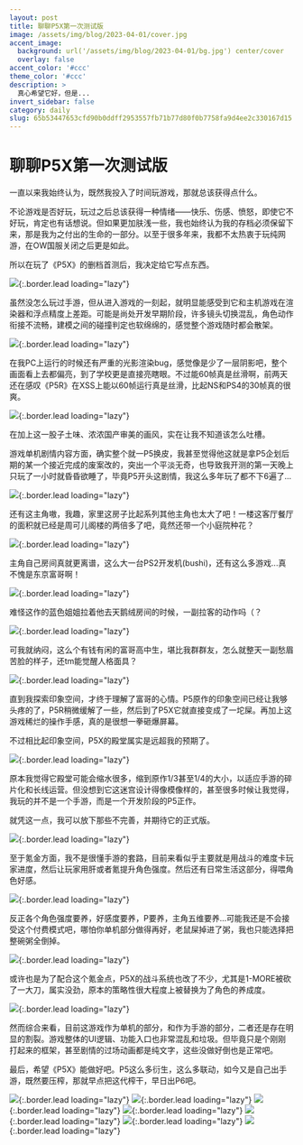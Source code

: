 ```yaml
---
layout: post
title: 聊聊P5X第一次测试版
image: /assets/img/blog/2023-04-01/cover.jpg
accent_image: 
  background: url('/assets/img/blog/2023-04-01/bg.jpg') center/cover
  overlay: false
accent_color: '#ccc'
theme_color: '#ccc'
description: >
  真心希望它好，但是...
invert_sidebar: false
category: daily
slug: 65b53447653cfd90b0ddff2953557fb71b77d80f0b7758fa9d4ee2c330167d15
---
```


# 聊聊P5X第一次测试版

一直以来我始终认为，既然我投入了时间玩游戏，那就总该获得点什么。

不论游戏是否好玩，玩过之后总该获得一种情绪——快乐、伤感、愤怒，即使它不好玩，肯定也有话想说。但如果更加肤浅一些，我也始终认为我的存档必须保留下来，那是我为之付出的生命的一部分。以至于很多年来，我都不太热衷于玩纯网游，在OW国服关闭之后更是如此。

所以在玩了《P5X》的删档首测后，我决定给它写点东西。

![](/assets/img/blog/2023-04-01/1.jpg){:.border.lead loading="lazy"}

虽然没怎么玩过手游，但从进入游戏的一刻起，就明显能感受到它和主机游戏在渲染器和浮点精度上差距。可能是尚处开发早期阶段，许多镜头切换混乱，角色动作衔接不流畅，建模之间的碰撞判定也软绵绵的，感觉整个游戏随时都会散架。

![](/assets/img/blog/2023-04-01/2.jpg){:.border.lead loading="lazy"}

在我PC上运行的时候还有严重的光影渲染bug，感觉像是少了一层阴影吧，整个画面看上去都偏亮，到了学校更是直接亮瞎眼。不过能60帧真是丝滑啊，前两天还在感叹《P5R》在XSS上能以60帧运行真是丝滑，比起NS和PS4的30帧真的很爽。

![](/assets/img/blog/2023-04-01/3.jpg){:.border.lead loading="lazy"}

在加上这一股子土味、浓浓国产审美的画风，实在让我不知道该怎么吐槽。

游戏单机剧情内容方面，确实整个就一P5换皮，我甚至觉得他这就是拿P5企划后期的某一个接近完成的废案改的，突出一个平淡无奇，也导致我开测的第一天晚上只玩了一小时就昏昏欲睡了，毕竟P5开头这剧情，我这么多年玩了都不下6遍了...

![](/assets/img/blog/2023-04-01/4.jpg){:.border.lead loading="lazy"}

还有这主角嗷，我趣，家里这房子比起系列其他主角也太大了吧！一楼这客厅餐厅的面积就已经是周可儿阁楼的两倍多了吧，竟然还带一个小庭院种花？

![](/assets/img/blog/2023-04-01/5.jpg){:.border.lead loading="lazy"}

主角自己房间真就更离谱，这么大一台PS2开发机(bushi)，还有这么多游戏...真不愧是东京富哥啊！

![](/assets/img/blog/2023-04-01/6.jpg){:.border.lead loading="lazy"}

难怪这作的蓝色姐姐拉着他去天鹅绒房间的时候，一副拉客的动作吗（？

![](/assets/img/blog/2023-04-01/7.jpg){:.border.lead loading="lazy"}

可我就纳闷，这么个有钱有闲的富哥高中生，堪比我群群友，怎么就整天一副愁眉苦脸的样子，还tm能觉醒人格面具？

![](/assets/img/blog/2023-04-01/8.jpg){:.border.lead loading="lazy"}

直到我探索印象空间，才终于理解了富哥的心情。P5原作的印象空间已经让我够头疼的了，P5R稍微缓解了一些，然后到了P5X它就直接变成了一坨屎。再加上这游戏稀烂的操作手感，真的是很想一拳砸爆屏幕。

不过相比起印象空间，P5X的殿堂属实是远超我的预期了。

![](/assets/img/blog/2023-04-01/9.jpg){:.border.lead loading="lazy"}

原本我觉得它殿堂可能会缩水很多，缩到原作1/3甚至1/4的大小，以适应手游的碎片化和长线运营。但没想到它这迷宫设计得像模像样的，甚至很多时候让我觉得，我玩的并不是一个手游，而是一个开发阶段的P5正作。

就凭这一点，我可以放下那些不完善，并期待它的正式版。

![](/assets/img/blog/2023-04-01/10.jpg){:.border.lead loading="lazy"}

至于氪金方面，我不是很懂手游的套路，目前来看似乎主要就是用战斗的难度卡玩家进度，然后让玩家用肝或者氪提升角色强度。然后还有日常生活这部分，得喂角色好感。

![](/assets/img/blog/2023-04-01/11.jpg){:.border.lead loading="lazy"}

反正各个角色强度要养，好感度要养，P要养，主角五维要养...可能我还是不会接受这个付费模式吧，哪怕你单机部分做得再好，老鼠屎掉进了粥，我也只能选择把整碗粥全倒掉。

![](/assets/img/blog/2023-04-01/12.jpg){:.border.lead loading="lazy"}

或许也是为了配合这个氪金点，P5X的战斗系统也改了不少，尤其是1-MORE被砍了一大刀，属实没劲，原本的策略性很大程度上被替换为了角色的养成度。

![](/assets/img/blog/2023-04-01/13.jpg){:.border.lead loading="lazy"}

然而综合来看，目前这游戏作为单机的部分，和作为手游的部分，二者还是存在明显的割裂。游戏整体的UI逻辑、功能入口也非常混乱和垃圾。但毕竟只是个刚刚打起来的框架，甚至剧情的过场动画都是纯文字，这些没做好倒也是正常吧。

最后，希望《P5X》能做好吧。P5这么多衍生，这么多联动，如今又是自己出手游，既然要压榨，那就早点把这代榨干，早日出P6吧。

![](/assets/img/blog/2023-04-01/14.jpg){:.border.lead loading="lazy"}
![](/assets/img/blog/2023-04-01/15.jpg){:.border.lead loading="lazy"}
![](/assets/img/blog/2023-04-01/16.jpg){:.border.lead loading="lazy"}
![](/assets/img/blog/2023-04-01/17.jpg){:.border.lead loading="lazy"}
![](/assets/img/blog/2023-04-01/18.jpg){:.border.lead loading="lazy"}
![](/assets/img/blog/2023-04-01/19.jpg){:.border.lead loading="lazy"}
![](/assets/img/blog/2023-04-01/20.jpg){:.border.lead loading="lazy"}

